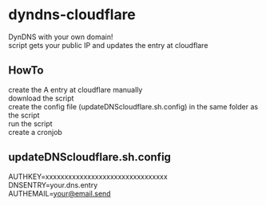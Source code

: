 # dyndns-cloudflare

DynDNS with your own domain!  
script gets your public IP and updates the entry at cloudflare  


## HowTo

create the A entry at cloudflare manually  
download the script  
create the config file (updateDNScloudflare.sh.config) in the same folder as the script  
run the script  
create a cronjob  


## updateDNScloudflare.sh.config  

AUTHKEY=xxxxxxxxxxxxxxxxxxxxxxxxxxxxxxxx  
DNSENTRY=your.dns.entry  
AUTHEMAIL=your@email.send  
